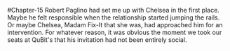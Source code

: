 #Chapter-15
Robert Paglino had set me up with Chelsea in the first place.
Maybe he felt responsible when the relationship started jumping
the rails. Or maybe Chelsea, Madam Fix-It that she was, had
approached him for an intervention. For whatever reason, it was
obvious the moment we took our seats at QuBit's that his invitation
had not been entirely social.